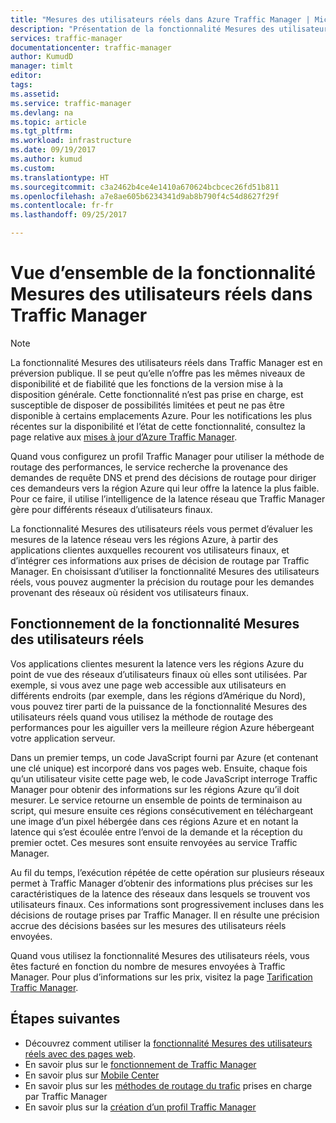```yaml
---
title: "Mesures des utilisateurs réels dans Azure Traffic Manager | Microsoft Docs"
description: "Présentation de la fonctionnalité Mesures des utilisateurs réels dans Traffic Manager"
services: traffic-manager
documentationcenter: traffic-manager
author: KumudD
manager: timlt
editor: 
tags: 
ms.assetid: 
ms.service: traffic-manager
ms.devlang: na
ms.topic: article
ms.tgt_pltfrm: 
ms.workload: infrastructure
ms.date: 09/19/2017
ms.author: kumud
ms.custom: 
ms.translationtype: HT
ms.sourcegitcommit: c3a2462b4ce4e1410a670624bcbcec26fd51b811
ms.openlocfilehash: a7e8ae605b6234341d9ab8b790f4c54d8627f29f
ms.contentlocale: fr-fr
ms.lasthandoff: 09/25/2017

---
```


# <a name="traffic-manager-real-user-measurements-overview"></a>Vue d’ensemble de la fonctionnalité Mesures des utilisateurs réels dans Traffic Manager

>[!NOTE]
>La fonctionnalité Mesures des utilisateurs réels dans Traffic Manager est en préversion publique. Il se peut qu’elle n’offre pas les mêmes niveaux de disponibilité et de fiabilité que les fonctions de la version mise à la disposition générale. Cette fonctionnalité n’est pas prise en charge, est susceptible de disposer de possibilités limitées et peut ne pas être disponible à certains emplacements Azure. Pour les notifications les plus récentes sur la disponibilité et l’état de cette fonctionnalité, consultez la page relative aux [mises à jour d’Azure Traffic Manager](https://azure.microsoft.com/updates/?product=traffic-manager).

Quand vous configurez un profil Traffic Manager pour utiliser la méthode de routage des performances, le service recherche la provenance des demandes de requête DNS et prend des décisions de routage pour diriger ces demandeurs vers la région Azure qui leur offre la latence la plus faible. Pour ce faire, il utilise l’intelligence de la latence réseau que Traffic Manager gère pour différents réseaux d’utilisateurs finaux.

La fonctionnalité Mesures des utilisateurs réels vous permet d’évaluer les mesures de la latence réseau vers les régions Azure, à partir des applications clientes auxquelles recourent vos utilisateurs finaux, et d’intégrer ces informations aux prises de décision de routage par Traffic Manager. En choisissant d’utiliser la fonctionnalité Mesures des utilisateurs réels, vous pouvez augmenter la précision du routage pour les demandes provenant des réseaux où résident vos utilisateurs finaux. 

## <a name="how-real-user-measurements-work"></a>Fonctionnement de la fonctionnalité Mesures des utilisateurs réels

Vos applications clientes mesurent la latence vers les régions Azure du point de vue des réseaux d’utilisateurs finaux où elles sont utilisées. Par exemple, si vous avez une page web accessible aux utilisateurs en différents endroits (par exemple, dans les régions d’Amérique du Nord), vous pouvez tirer parti de la puissance de la fonctionnalité Mesures des utilisateurs réels quand vous utilisez la méthode de routage des performances pour les aiguiller vers la meilleure région Azure hébergeant votre application serveur.

Dans un premier temps, un code JavaScript fourni par Azure (et contenant une clé unique) est incorporé dans vos pages web. Ensuite, chaque fois qu’un utilisateur visite cette page web, le code JavaScript interroge Traffic Manager pour obtenir des informations sur les régions Azure qu’il doit mesurer. Le service retourne un ensemble de points de terminaison au script, qui mesure ensuite ces régions consécutivement en téléchargeant une image d’un pixel hébergée dans ces régions Azure et en notant la latence qui s’est écoulée entre l’envoi de la demande et la réception du premier octet. Ces mesures sont ensuite renvoyées au service Traffic Manager.

Au fil du temps, l’exécution répétée de cette opération sur plusieurs réseaux permet à Traffic Manager d’obtenir des informations plus précises sur les caractéristiques de la latence des réseaux dans lesquels se trouvent vos utilisateurs finaux. Ces informations sont progressivement incluses dans les décisions de routage prises par Traffic Manager. Il en résulte une précision accrue des décisions basées sur les mesures des utilisateurs réels envoyées.

Quand vous utilisez la fonctionnalité Mesures des utilisateurs réels, vous êtes facturé en fonction du nombre de mesures envoyées à Traffic Manager. Pour plus d’informations sur les prix, visitez la page [Tarification Traffic Manager](https://azure.microsoft.com/pricing/details/traffic-manager/).

## <a name="next-steps"></a>Étapes suivantes
- Découvrez comment utiliser la [fonctionnalité Mesures des utilisateurs réels avec des pages web](traffic-manager-create-rum-web-pages.md).
- En savoir plus sur le [fonctionnement de Traffic Manager](traffic-manager-overview.md)
- En savoir plus sur [Mobile Center](https://docs.microsoft.com/mobile-center/)
- En savoir plus sur les [méthodes de routage du trafic](traffic-manager-routing-methods.md) prises en charge par Traffic Manager
- En savoir plus sur la [création d’un profil Traffic Manager](traffic-manager-create-profile.md)


